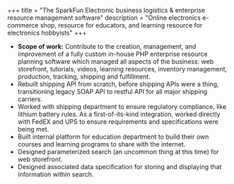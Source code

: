 +++
title = "The SparkFun Electronic business logistics & enterprise resource management software"
description = "Online electronics e-commerce shop, resource for educators, and learning resource for electronics hobbyists"
+++

* **Scope of work:** Contribute to the creation, management, and improvement of a fully custom in-house PHP enterprise resource planning software which managed all aspects of the business: web storefront, tutorials, videos, learning resources, inventory management, production, tracking, shipping and fulfillment.
* Rebuilt shipping API from scratch, before shipping APIs were a thing, transitioning legacy SOAP API to restful API for all major shipping carriers.
* Worked with shipping department to ensure regulatory compliance, like lithium battery rules. As a first-of-its-kind integration, worked directly with FedEX and UPS to ensure requirements and specifications were being met.
* Built internal platform for education department to build their own courses and learning programs to share with the internet.
* Designed parameterized search (an uncommon thing at this time) for web storefront.
* Designed associated data specification for storing and displaying that information within search.
